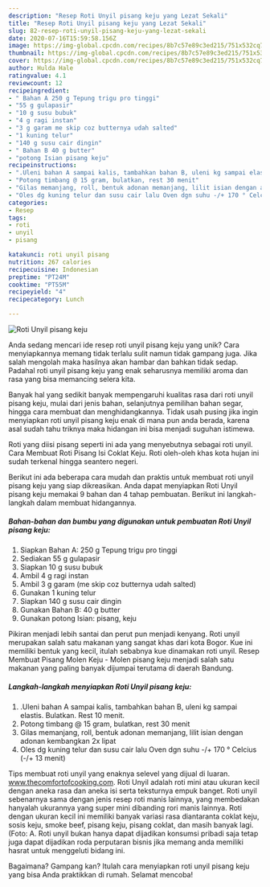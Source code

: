 ```yaml
---
description: "Resep Roti Unyil pisang keju yang Lezat Sekali"
title: "Resep Roti Unyil pisang keju yang Lezat Sekali"
slug: 82-resep-roti-unyil-pisang-keju-yang-lezat-sekali
date: 2020-07-16T15:59:58.156Z
image: https://img-global.cpcdn.com/recipes/8b7c57e89c3ed215/751x532cq70/roti-unyil-pisang-keju-foto-resep-utama.jpg
thumbnail: https://img-global.cpcdn.com/recipes/8b7c57e89c3ed215/751x532cq70/roti-unyil-pisang-keju-foto-resep-utama.jpg
cover: https://img-global.cpcdn.com/recipes/8b7c57e89c3ed215/751x532cq70/roti-unyil-pisang-keju-foto-resep-utama.jpg
author: Hulda Hale
ratingvalue: 4.1
reviewcount: 12
recipeingredient:
- " Bahan A 250 g Tepung trigu pro tinggi"
- "55 g gulapasir"
- "10 g susu bubuk"
- "4 g ragi instan"
- "3 g garam me skip coz butternya udah salted"
- "1 kuning telur"
- "140 g susu cair dingin"
- " Bahan B 40 g butter"
- "potong Isian pisang keju"
recipeinstructions:
- ".Uleni bahan A sampai kalis, tambahkan bahan B, uleni kg sampai elastis. Bulatkan. Rest 10 menit."
- "Potong timbang @ 15 gram, bulatkan, rest 30 menit"
- "Gilas memanjang, roll, bentuk adonan memanjang, lilit isian dengan adonan kembangkan 2x lipat"
- "Oles dg kuning telur dan susu cair lalu Oven dgn suhu -/+ 170 ° Celcius (-/+ 13 menit)"
categories:
- Resep
tags:
- roti
- unyil
- pisang

katakunci: roti unyil pisang 
nutrition: 267 calories
recipecuisine: Indonesian
preptime: "PT24M"
cooktime: "PT55M"
recipeyield: "4"
recipecategory: Lunch

---
```



![Roti Unyil pisang keju](https://img-global.cpcdn.com/recipes/8b7c57e89c3ed215/751x532cq70/roti-unyil-pisang-keju-foto-resep-utama.jpg)

Anda sedang mencari ide resep roti unyil pisang keju yang unik? Cara menyiapkannya memang tidak terlalu sulit namun tidak gampang juga. Jika salah mengolah maka hasilnya akan hambar dan bahkan tidak sedap. Padahal roti unyil pisang keju yang enak seharusnya memiliki aroma dan rasa yang bisa memancing selera kita.

Banyak hal yang sedikit banyak mempengaruhi kualitas rasa dari roti unyil pisang keju, mulai dari jenis bahan, selanjutnya pemilihan bahan segar, hingga cara membuat dan menghidangkannya. Tidak usah pusing jika ingin menyiapkan roti unyil pisang keju enak di mana pun anda berada, karena asal sudah tahu triknya maka hidangan ini bisa menjadi suguhan istimewa.

Roti yang diisi pisang seperti ini ada yang menyebutnya sebagai roti unyil. Cara Membuat Roti Pisang Isi Coklat Keju. Roti oleh-oleh khas kota hujan ini sudah terkenal hingga seantero negeri.


Berikut ini ada beberapa cara mudah dan praktis untuk membuat roti unyil pisang keju yang siap dikreasikan. Anda dapat menyiapkan Roti Unyil pisang keju memakai 9 bahan dan 4 tahap pembuatan. Berikut ini langkah-langkah dalam membuat hidangannya.

<!--inarticleads1-->

##### Bahan-bahan dan bumbu yang digunakan untuk pembuatan Roti Unyil pisang keju:

1. Siapkan  Bahan A: 250 g Tepung trigu pro tinggi
1. Sediakan 55 g gulapasir
1. Siapkan 10 g susu bubuk
1. Ambil 4 g ragi instan
1. Ambil 3 g garam (me skip coz butternya udah salted)
1. Gunakan 1 kuning telur
1. Siapkan 140 g susu cair dingin
1. Gunakan  Bahan B: 40 g butter
1. Gunakan potong Isian: pisang, keju


Pikiran menjadi lebih santai dan perut pun menjadi kenyang. Roti unyil merupakan salah satu makanan yang sangat khas dari kota Bogor. Kue ini memiliki bentuk yang kecil, itulah sebabnya kue dinamakan roti unyil. Resep Membuat Pisang Molen Keju - Molen pisang keju menjadi salah satu makanan yang paling banyak dijumpai terutama di daerah Bandung. 

<!--inarticleads2-->

##### Langkah-langkah menyiapkan Roti Unyil pisang keju:

1. .Uleni bahan A sampai kalis, tambahkan bahan B, uleni kg sampai elastis. Bulatkan. Rest 10 menit.
1. Potong timbang @ 15 gram, bulatkan, rest 30 menit
1. Gilas memanjang, roll, bentuk adonan memanjang, lilit isian dengan adonan kembangkan 2x lipat
1. Oles dg kuning telur dan susu cair lalu Oven dgn suhu -/+ 170 ° Celcius (-/+ 13 menit)


Tips membuat roti unyil yang enaknya selevel yang dijual di luaran. www.thecomfortofcooking.com. Roti Unyil adalah roti mini atau ukuran kecil dengan aneka rasa dan aneka isi serta teksturnya empuk banget. Roti unyil sebenarnya sama dengan jenis resep roti manis lainnya, yang membedakan hanyalah ukurannya yang super mini dibanding rori manis lainnya. Roti dengan ukuran kecil ini memiliki banyak variasi rasa diantaranta coklat keju, sosis keju, smoke beef, pisang keju, pisang coklat, dan masih banyak lagi. (Foto: A. Roti unyil bukan hanya dapat dijadikan konsumsi pribadi saja tetap juga dapat dijadikan roda perputaran bisnis jika memang anda memiliki hasrat untuk menggeluti bidang ini. 

Bagaimana? Gampang kan? Itulah cara menyiapkan roti unyil pisang keju yang bisa Anda praktikkan di rumah. Selamat mencoba!
